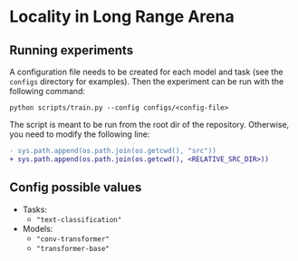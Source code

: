 # Locality in Long Range Arena

## Running experiments
A configuration file needs to be created for each model and task (see the `configs` directory for examples). Then the experiment can be run with the following command:

```
python scripts/train.py --config configs/<config-file>
```

The script is meant to be run from the root dir of the repository. Otherwise, you need to modify the following line:
```diff
- sys.path.append(os.path.join(os.getcwd(), "src"))
+ sys.path.append(os.path.join(os.getcwd(), <RELATIVE_SRC_DIR>)) 
```

## Config possible values
- Tasks:
    - `"text-classification"`
- Models:
    - `"conv-transformer"`
    - `"transformer-base"`